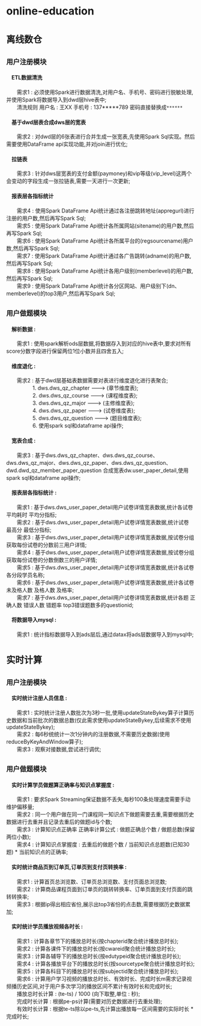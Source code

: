 # online-education

# `离线数仓`
## `用户注册模块`
#### &emsp;ETL数据清洗
&emsp;&emsp;需求1 : 必须使用Spark进行数据清洗,对用户名、手机号、密码进行脱敏处理,并使用Spark将数据导入到dwd层hive表中;  
&emsp;&emsp;清洗规则 用户名 : 王XX   手机号 : 137*****789  密码直接替换成`******`
#### &emsp;基于dwd层表合成dws层的宽表
&emsp;&emsp;需求2 : 对dwd层的6张表进行合并生成一张宽表,先使用Spark Sql实现。然后需要使用DataFrame api实现功能,并对join进行优化;
#### &emsp;拉链表
&emsp;&emsp;需求3 : 针对dws层宽表的支付金额(paymoney)和vip等级(vip_level)这两个会变动的字段生成一张拉链表,需要一天进行一次更新;
#### &emsp;报表层各指标统计
&emsp;&emsp;需求4 : 使用Spark DataFrame Api统计通过各注册跳转地址(appregurl)进行注册的用户数,然后再写Spark Sql;  
&emsp;&emsp;需求5 : 使用Spark DataFrame Api统计各所属网站(sitename)的用户数,然后再写Spark Sql;  
&emsp;&emsp;需求6 : 使用Spark DataFrame Api统计各所属平台的(regsourcename)用户数,然后再写Spark Sql;  
&emsp;&emsp;需求7 : 使用Spark DataFrame Api统计通过各广告跳转(adname)的用户数,然后再写Spark Sql;  
&emsp;&emsp;需求8 : 使用Spark DataFrame Api统计各用户级别(memberlevel)的用户数,然后再写Spark Sql;  
&emsp;&emsp;需求9 : 使用Spark DataFrame Api统计各分区网站、用户级别下(dn、memberlevel)的top3用户,然后再写Spark Sql;  

## `用户做题模块`
#### &emsp;解析数据 : 
&emsp;&emsp;需求1 : 使用spark解析ods层数据,将数据存入到对应的hive表中,要求对所有score分数字段进行保留两位1位小数并且四舍五入;
#### &emsp;维度退化 : 
&emsp;&emsp;需求2 : 基于dwd层基础表数据需要对表进行维度退化进行表聚合;  
&emsp;&emsp;&emsp;&emsp;&emsp;1. dws.dws_qz_chapter ---> (章节维度表);  
&emsp;&emsp;&emsp;&emsp;&emsp;2. dws.dws_qz_course ---> (课程维度表);  
&emsp;&emsp;&emsp;&emsp;&emsp;3. dws.dws_qz_major ---> (主修维度表);  
&emsp;&emsp;&emsp;&emsp;&emsp;4. dws.dws_qz_paper ---> (试卷维度表);  
&emsp;&emsp;&emsp;&emsp;&emsp;5. dws.dws_qz_question ---> (题目维度表);  
&emsp;&emsp;&emsp;&emsp;&emsp;6. 使用spark sql和dataframe api操作;
#### &emsp;宽表合成 : 
&emsp;&emsp;需求3 : 基于dws.dws_qz_chapter、dws.dws_qz_course、dws.dws_qz_major、dws.dws_qz_paper、dws.dws_qz_question、dwd.dwd_qz_member_paper_question 合成宽表dw.user_paper_detail,使用spark sql和dataframe api操作;  
#### &emsp;报表层各指标统计 : 
&emsp;&emsp;需求1 : 基于dws.dws_user_paper_detail用户试卷详情宽表数据,统计各试卷平均耗时 平均分指标;  
&emsp;&emsp;需求2 : 基于dws.dws_user_paper_detail用户试卷详情宽表数据,统计试卷 最高分 最低分指标;  
&emsp;&emsp;需求3 : 基于dws.dws_user_paper_detail用户试卷详情宽表数据,按试卷分组获取每份试卷的分数前三用户详情;  
&emsp;&emsp;需求4 : 基于dws.dws_user_paper_detail用户试卷详情宽表数据,按试卷分组获取每份试卷的分数倒数三的用户详情;  
&emsp;&emsp;需求5 : 基于dws.dws_user_paper_detail用户试卷详情宽表数据,统计各试卷 各分段学员名称;  
&emsp;&emsp;需求6 : 基于dws.dws_user_paper_detail用户试卷详情宽表数据,统计各试卷未及格人数 及格人数 及格率;  
&emsp;&emsp;需求7 : 基于dws.dws_user_paper_detail用户试卷详情宽表数据,统计各题 正确人数 错误人数 错题率 top3错误题数多的questionid;  
#### &emsp;将数据导入mysql : 
&emsp;&emsp;需求1 : 统计指标数据导入到ads层后,通过datax将ads层数据导入到mysql中;

# `实时计算`
## `用户注册模块`
#### &emsp;实时统计注册人员信息 : 
&emsp;&emsp;需求1 : 实时统计注册人数批次为3秒一批,使用updateStateBykey算子计算历史数据和当前批次的数据总数(仅此需求使用updateStateBykey,后续需求不使用updateStateBykey);  
&emsp;&emsp;需求2 : 每6秒统统计一次1分钟内的注册数据,不需要历史数据(使用reduceByKeyAndWindow算子);  
&emsp;&emsp;需求3 : 观察对接数据,尝试进行调优;  

## `用户做题模块`
#### &emsp;实时计算学员做题算正确率与知识点掌握度 : 
&emsp;&emsp;需求1 : 要求Spark Streaming保证数据不丢失,每秒100条处理速度需要手动维护偏移量;  
&emsp;&emsp;需求2 : 同一个用户做在同一门课程同一知识点下做题需要去重,需要根据历史数据进行去重并且记录去重后的做题id与个数;  
&emsp;&emsp;需求3 : 计算知识点正确率 正确率计算公式 : 做题正确总个数 / 做题总数(保留两位小数);  
&emsp;&emsp;需求4 : 计算知识点掌握度 : 去重后的做题个数 / 当前知识点总题数(已知30题) * 当前知识点的正确率;  
#### &emsp;实时统计商品页到订单页,订单页到支付页转换率 : 
&emsp;&emsp;需求1 : 计算首页总浏览数、订单页总浏览数、支付页面总浏览数;  
&emsp;&emsp;需求2 : 计算商品课程页面到订单页的跳转转换率、订单页面到支付页面的跳转转换率;  
&emsp;&emsp;需求3 : 根据ip得出相应省份,展示出top3省份的点击数,需要根据历史数据累加;
#### &emsp;实时统计学员播放视频各时长 : 
&emsp;&emsp;需求1 : 计算各章节下的播放总时长(按chapterid聚合统计播放总时长);  
&emsp;&emsp;需求2 : 计算各课件下的播放总时长(按cwareid聚合统计播放总时长);  
&emsp;&emsp;需求3 : 计算各辅导下的播放总时长(按edutypeid聚合统计播放总时长);  
&emsp;&emsp;需求4 : 计算各播放平台下的播放总时长(按sourcetype聚合统计播放总时长);  
&emsp;&emsp;需求5 : 计算各科目下的播放总时长(按subjectid聚合统计播放总时长);  
&emsp;&emsp;需求6 : 计算用户学习视频的播放总时长、有效时长、完成时长m需求记录视频播历史区间,对于用户多次学习的播放区间不累计有效时长和完成时长;  
&emsp;&emsp;播放总时长计算 : (te-ts) / 1000 (向下取整,单位 : 秒);  
&emsp;&emsp;完成时长计算 : 根据pe-ps计算(需要对历史数据进行去重处理);  
&emsp;&emsp;有效时长计算 : 根据te-ts除以pe-ts,先计算出播放每一区间需要的实际时长 * 完成时长;